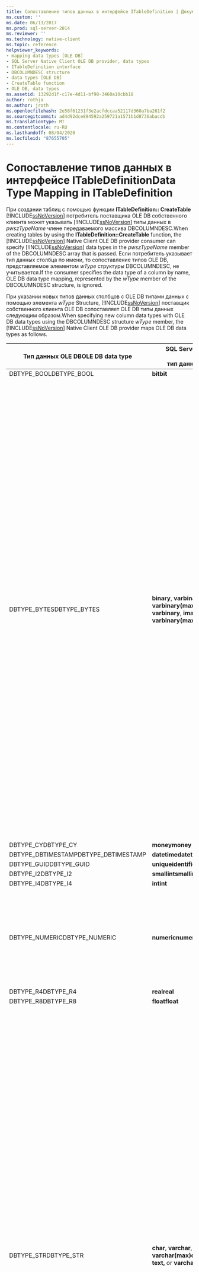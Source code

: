 ```yaml
---
title: Сопоставление типов данных в интерфейсе ITableDefinition | Документация Майкрософт
ms.custom: ''
ms.date: 06/13/2017
ms.prod: sql-server-2014
ms.reviewer: ''
ms.technology: native-client
ms.topic: reference
helpviewer_keywords:
- mapping data types [OLE DB]
- SQL Server Native Client OLE DB provider, data types
- ITableDefinition interface
- DBCOLUMNDESC structure
- data types [OLE DB]
- CreateTable function
- OLE DB, data types
ms.assetid: 13292d1f-c17e-4d11-bf98-3460a10cbb18
author: rothja
ms.author: jroth
ms.openlocfilehash: 2e58f61231f3e2acfdccaa52117d360a7ba261f2
ms.sourcegitcommit: ad4d92dce894592a259721a1571b1d8736abacdb
ms.translationtype: MT
ms.contentlocale: ru-RU
ms.lasthandoff: 08/04/2020
ms.locfileid: "87655705"
---
```

# <a name="data-type-mapping-in-itabledefinition"></a><span data-ttu-id="9ead9-102">Сопоставление типов данных в интерфейсе ITableDefinition</span><span class="sxs-lookup"><span data-stu-id="9ead9-102">Data Type Mapping in ITableDefinition</span></span>
  <span data-ttu-id="9ead9-103">При создании таблиц с помощью функции **ITableDefinition:: CreateTable** [!INCLUDE[ssNoVersion](../../includes/ssnoversion-md.md)] потребитель поставщика OLE DB собственного клиента может указывать [!INCLUDE[ssNoVersion](../../includes/ssnoversion-md.md)] типы данных в *pwszTypeName* члене передаваемого массива DBCOLUMNDESC.</span><span class="sxs-lookup"><span data-stu-id="9ead9-103">When creating tables by using the **ITableDefinition::CreateTable** function, the [!INCLUDE[ssNoVersion](../../includes/ssnoversion-md.md)] Native Client OLE DB provider consumer can specify [!INCLUDE[ssNoVersion](../../includes/ssnoversion-md.md)] data types in the *pwszTypeName* member of the DBCOLUMNDESC array that is passed.</span></span> <span data-ttu-id="9ead9-104">Если потребитель указывает тип данных столбца по имени, то сопоставление типов OLE DB, представляемое элементом *wType* структуры DBCOLUMNDESC, не учитывается.</span><span class="sxs-lookup"><span data-stu-id="9ead9-104">If the consumer specifies the data type of a column by name, OLE DB data type mapping, represented by the *wType* member of the DBCOLUMNDESC structure, is ignored.</span></span>  
  
 <span data-ttu-id="9ead9-105">При указании новых типов данных столбцов с OLE DB типами данных с помощью элемента *wType* Structure, [!INCLUDE[ssNoVersion](../../includes/ssnoversion-md.md)] поставщик собственного клиента OLE DB сопоставляет OLE DB типы данных следующим образом.</span><span class="sxs-lookup"><span data-stu-id="9ead9-105">When specifying new column data types with OLE DB data types using the DBCOLUMNDESC structure *wType* member, the [!INCLUDE[ssNoVersion](../../includes/ssnoversion-md.md)] Native Client OLE DB provider maps OLE DB data types as follows.</span></span>  
  
|<span data-ttu-id="9ead9-106">Тип данных OLE DB</span><span class="sxs-lookup"><span data-stu-id="9ead9-106">OLE DB data type</span></span>|<span data-ttu-id="9ead9-107">SQL Server</span><span class="sxs-lookup"><span data-stu-id="9ead9-107">SQL Server</span></span><br /><br /> <span data-ttu-id="9ead9-108">тип данных</span><span class="sxs-lookup"><span data-stu-id="9ead9-108">data type</span></span>|<span data-ttu-id="9ead9-109">Дополнительные сведения</span><span class="sxs-lookup"><span data-stu-id="9ead9-109">Additional information</span></span>|  
|----------------------|------------------------------|----------------------------|  
|<span data-ttu-id="9ead9-110">DBTYPE_BOOL</span><span class="sxs-lookup"><span data-stu-id="9ead9-110">DBTYPE_BOOL</span></span>|<span data-ttu-id="9ead9-111">**bit**</span><span class="sxs-lookup"><span data-stu-id="9ead9-111">**bit**</span></span>||  
|<span data-ttu-id="9ead9-112">DBTYPE_BYTES</span><span class="sxs-lookup"><span data-stu-id="9ead9-112">DBTYPE_BYTES</span></span>|<span data-ttu-id="9ead9-113">**binary**, **varbinary**, **image** или **varbinary(max)**</span><span class="sxs-lookup"><span data-stu-id="9ead9-113">**binary**, **varbinary**, **image,** or **varbinary(max)**</span></span>|<span data-ttu-id="9ead9-114">[!INCLUDE[ssNoVersion](../../includes/ssnoversion-md.md)]Поставщик OLE DB собственного клиента проверяет элемент *ULCOLUMNSIZE* структуры DBCOLUMNDESC.</span><span class="sxs-lookup"><span data-stu-id="9ead9-114">The [!INCLUDE[ssNoVersion](../../includes/ssnoversion-md.md)] Native Client OLE DB provider inspects the *ulColumnSize* member of the DBCOLUMNDESC structure.</span></span> <span data-ttu-id="9ead9-115">Основываясь на значении и версии [!INCLUDE[ssNoVersion](../../includes/ssnoversion-md.md)] экземпляра, [!INCLUDE[ssNoVersion](../../includes/ssnoversion-md.md)] поставщик OLE DB собственного клиента сопоставляет тип с **изображением**.</span><span class="sxs-lookup"><span data-stu-id="9ead9-115">Based on the value, and version of the [!INCLUDE[ssNoVersion](../../includes/ssnoversion-md.md)] instance, the [!INCLUDE[ssNoVersion](../../includes/ssnoversion-md.md)] Native Client OLE DB provider maps the type to **image**.</span></span><br /><br /> <span data-ttu-id="9ead9-116">Если значение *ulColumnSize* меньше, чем максимальная длина столбца типа данных **binary** , то [!INCLUDE[ssNoVersion](../../includes/ssnoversion-md.md)] поставщик собственного клиента OLE DB проверяет элемент DBCOLUMNDESC *rgPropertySets* .</span><span class="sxs-lookup"><span data-stu-id="9ead9-116">If the value of *ulColumnSize* is smaller than the maximum length of a **binary** data type column, then the [!INCLUDE[ssNoVersion](../../includes/ssnoversion-md.md)] Native Client OLE DB provider inspects the DBCOLUMNDESC *rgPropertySets* member.</span></span> <span data-ttu-id="9ead9-117">Если DBPROP_COL_FIXEDLENGTH VARIANT_TRUE, то [!INCLUDE[ssNoVersion](../../includes/ssnoversion-md.md)] поставщик OLE DB Native Client сопоставляет тип с **двоичным**.</span><span class="sxs-lookup"><span data-stu-id="9ead9-117">If DBPROP_COL_FIXEDLENGTH is VARIANT_TRUE, the [!INCLUDE[ssNoVersion](../../includes/ssnoversion-md.md)] Native Client OLE DB provider maps the type to **binary**.</span></span> <span data-ttu-id="9ead9-118">Если значение свойства равно VARIANT_FALSE, [!INCLUDE[ssNoVersion](../../includes/ssnoversion-md.md)] поставщик OLE DB Native Client сопоставляет тип с типом **varbinary**.</span><span class="sxs-lookup"><span data-stu-id="9ead9-118">If the value of the property is VARIANT_FALSE, the [!INCLUDE[ssNoVersion](../../includes/ssnoversion-md.md)] Native Client OLE DB provider maps the type to **varbinary**.</span></span> <span data-ttu-id="9ead9-119">В любом случае элемент *ulColumnSize* структуры DBCOLUMNDESC определяет ширину создаваемого столбца SQL Server.</span><span class="sxs-lookup"><span data-stu-id="9ead9-119">In either case, the DBCOLUMNDESC *ulColumnSize* member determines the width of the SQL Server column created.</span></span>|  
|<span data-ttu-id="9ead9-120">DBTYPE_CY</span><span class="sxs-lookup"><span data-stu-id="9ead9-120">DBTYPE_CY</span></span>|<span data-ttu-id="9ead9-121">**money**</span><span class="sxs-lookup"><span data-stu-id="9ead9-121">**money**</span></span>||  
|<span data-ttu-id="9ead9-122">DBTYPE_DBTIMESTAMP</span><span class="sxs-lookup"><span data-stu-id="9ead9-122">DBTYPE_DBTIMESTAMP</span></span>|<span data-ttu-id="9ead9-123">**datetime**</span><span class="sxs-lookup"><span data-stu-id="9ead9-123">**datetime**</span></span>||  
|<span data-ttu-id="9ead9-124">DBTYPE_GUID</span><span class="sxs-lookup"><span data-stu-id="9ead9-124">DBTYPE_GUID</span></span>|<span data-ttu-id="9ead9-125">**uniqueidentifier**</span><span class="sxs-lookup"><span data-stu-id="9ead9-125">**uniqueidentifier**</span></span>||  
|<span data-ttu-id="9ead9-126">DBTYPE_I2</span><span class="sxs-lookup"><span data-stu-id="9ead9-126">DBTYPE_I2</span></span>|<span data-ttu-id="9ead9-127">**smallint**</span><span class="sxs-lookup"><span data-stu-id="9ead9-127">**smallint**</span></span>||  
|<span data-ttu-id="9ead9-128">DBTYPE_I4</span><span class="sxs-lookup"><span data-stu-id="9ead9-128">DBTYPE_I4</span></span>|<span data-ttu-id="9ead9-129">**int**</span><span class="sxs-lookup"><span data-stu-id="9ead9-129">**int**</span></span>||  
|<span data-ttu-id="9ead9-130">DBTYPE_NUMERIC</span><span class="sxs-lookup"><span data-stu-id="9ead9-130">DBTYPE_NUMERIC</span></span>|<span data-ttu-id="9ead9-131">**numeric**</span><span class="sxs-lookup"><span data-stu-id="9ead9-131">**numeric**</span></span>|<span data-ttu-id="9ead9-132">[!INCLUDE[ssNoVersion](../../includes/ssnoversion-md.md)]Поставщик собственного клиента OLE DB проверяет элементы Дбколумдеск *БпреЦисион* и *bScale* , чтобы определить точность и масштаб для **числового** столбца.</span><span class="sxs-lookup"><span data-stu-id="9ead9-132">The [!INCLUDE[ssNoVersion](../../includes/ssnoversion-md.md)] Native Client OLE DB provider inspects the DBCOLUMDESC *bPrecision* and *bScale* members to determine precision and scale for the **numeric** column.</span></span>|  
|<span data-ttu-id="9ead9-133">DBTYPE_R4</span><span class="sxs-lookup"><span data-stu-id="9ead9-133">DBTYPE_R4</span></span>|<span data-ttu-id="9ead9-134">**real**</span><span class="sxs-lookup"><span data-stu-id="9ead9-134">**real**</span></span>||  
|<span data-ttu-id="9ead9-135">DBTYPE_R8</span><span class="sxs-lookup"><span data-stu-id="9ead9-135">DBTYPE_R8</span></span>|<span data-ttu-id="9ead9-136">**float**</span><span class="sxs-lookup"><span data-stu-id="9ead9-136">**float**</span></span>||  
|<span data-ttu-id="9ead9-137">DBTYPE_STR</span><span class="sxs-lookup"><span data-stu-id="9ead9-137">DBTYPE_STR</span></span>|<span data-ttu-id="9ead9-138">**char**, **varchar**, **text** или **varchar(max)**</span><span class="sxs-lookup"><span data-stu-id="9ead9-138">**char**, **varchar**, **text,** or **varchar(max)**</span></span>|<span data-ttu-id="9ead9-139">[!INCLUDE[ssNoVersion](../../includes/ssnoversion-md.md)]Поставщик OLE DB собственного клиента проверяет элемент *ULCOLUMNSIZE* структуры DBCOLUMNDESC.</span><span class="sxs-lookup"><span data-stu-id="9ead9-139">The [!INCLUDE[ssNoVersion](../../includes/ssnoversion-md.md)] Native Client OLE DB provider inspects the *ulColumnSize* member of the DBCOLUMNDESC structure.</span></span> <span data-ttu-id="9ead9-140">Основываясь на значении и версии [!INCLUDE[ssNoVersion](../../includes/ssnoversion-md.md)] экземпляра, [!INCLUDE[ssNoVersion](../../includes/ssnoversion-md.md)] поставщик OLE DB собственного клиента сопоставляет тип с **текстом**.</span><span class="sxs-lookup"><span data-stu-id="9ead9-140">Based on the value and version of the [!INCLUDE[ssNoVersion](../../includes/ssnoversion-md.md)] instance, the [!INCLUDE[ssNoVersion](../../includes/ssnoversion-md.md)] Native Client OLE DB provider maps the type to **text**.</span></span><br /><br /> <span data-ttu-id="9ead9-141">Если значение *ulColumnSize* меньше, чем максимальная длина столбца типа данных с многобайтовой кодировкой, то [!INCLUDE[ssNoVersion](../../includes/ssnoversion-md.md)] поставщик OLE DB для собственного клиента проверяет элемент DBCOLUMNDESC *rgPropertySets* .</span><span class="sxs-lookup"><span data-stu-id="9ead9-141">If the value of *ulColumnSize* is smaller than the maximum length of a multibyte character data type column, then the [!INCLUDE[ssNoVersion](../../includes/ssnoversion-md.md)] Native Client OLE DB provider inspects the DBCOLUMNDESC *rgPropertySets* member.</span></span> <span data-ttu-id="9ead9-142">Если DBPROP_COL_FIXEDLENGTH VARIANT_TRUE, то [!INCLUDE[ssNoVersion](../../includes/ssnoversion-md.md)] поставщик OLE DB собственного клиента сопоставляет тип с типом **char**.</span><span class="sxs-lookup"><span data-stu-id="9ead9-142">If DBPROP_COL_FIXEDLENGTH is VARIANT_TRUE, the [!INCLUDE[ssNoVersion](../../includes/ssnoversion-md.md)] Native Client OLE DB provider maps the type to **char**.</span></span> <span data-ttu-id="9ead9-143">Если значение свойства равно VARIANT_FALSE, [!INCLUDE[ssNoVersion](../../includes/ssnoversion-md.md)] поставщик OLE DB Native Client сопоставляет тип с типом **varchar**.</span><span class="sxs-lookup"><span data-stu-id="9ead9-143">If the value of the property is VARIANT_FALSE, the [!INCLUDE[ssNoVersion](../../includes/ssnoversion-md.md)] Native Client OLE DB provider maps the type to **varchar**.</span></span> <span data-ttu-id="9ead9-144">В любом случае элемент *ulColumnSize* структуры DBCOLUMNDESC определяет ширину создаваемого столбца [!INCLUDE[ssNoVersion](../../includes/ssnoversion-md.md)].</span><span class="sxs-lookup"><span data-stu-id="9ead9-144">In either case, the DBCOLUMNDESC *ulColumnSize* member determines the width of the [!INCLUDE[ssNoVersion](../../includes/ssnoversion-md.md)] column created.</span></span>|  
|<span data-ttu-id="9ead9-145">DBTYPE_UDT</span><span class="sxs-lookup"><span data-stu-id="9ead9-145">DBTYPE_UDT</span></span>|<span data-ttu-id="9ead9-146">**UDT**</span><span class="sxs-lookup"><span data-stu-id="9ead9-146">**UDT**</span></span>|<span data-ttu-id="9ead9-147">Следующие сведения используются в `DBCOLUMNDESC` структурах с помощью **ITableDefinition:: CreateTable** , если требуются столбцы определяемого пользователем типа:</span><span class="sxs-lookup"><span data-stu-id="9ead9-147">The following information is used in `DBCOLUMNDESC` structures by **ITableDefinition::CreateTable** when UDT columns are required:</span></span><br /><br /> <span data-ttu-id="9ead9-148">-   *pwSzTypeName* игнорируется.</span><span class="sxs-lookup"><span data-stu-id="9ead9-148">-   *pwSzTypeName* is ignored.</span></span><br /><span data-ttu-id="9ead9-149">-   *rgPropertySets* должен включать `DBPROPSET_SQLSERVERCOLUMN` набор свойств, как описано в разделе об `DBPROPSET_SQLSERVERCOLUMN` [использовании определяемых пользователем типов](../native-client/features/using-user-defined-types.md).</span><span class="sxs-lookup"><span data-stu-id="9ead9-149">-   *rgPropertySets* must include a `DBPROPSET_SQLSERVERCOLUMN` property set as described in the section on `DBPROPSET_SQLSERVERCOLUMN`, in [Using User-Defined Types](../native-client/features/using-user-defined-types.md).</span></span>|  
|<span data-ttu-id="9ead9-150">DBTYPE_UI1</span><span class="sxs-lookup"><span data-stu-id="9ead9-150">DBTYPE_UI1</span></span>|<span data-ttu-id="9ead9-151">**tinyint**</span><span class="sxs-lookup"><span data-stu-id="9ead9-151">**tinyint**</span></span>||  
|<span data-ttu-id="9ead9-152">DBTYPE_WSTR</span><span class="sxs-lookup"><span data-stu-id="9ead9-152">DBTYPE_WSTR</span></span>|<span data-ttu-id="9ead9-153">**nchar**, **nvarchar**, **ntext** или **nvarchar(max)**</span><span class="sxs-lookup"><span data-stu-id="9ead9-153">**nchar**, **nvarchar**, **ntext,** or **nvarchar(max)**</span></span>|<span data-ttu-id="9ead9-154">[!INCLUDE[ssNoVersion](../../includes/ssnoversion-md.md)]Поставщик OLE DB собственного клиента проверяет элемент *ULCOLUMNSIZE* структуры DBCOLUMNDESC.</span><span class="sxs-lookup"><span data-stu-id="9ead9-154">The [!INCLUDE[ssNoVersion](../../includes/ssnoversion-md.md)] Native Client OLE DB provider inspects the *ulColumnSize* member of the DBCOLUMNDESC structure.</span></span> <span data-ttu-id="9ead9-155">Основываясь на значении, [!INCLUDE[ssNoVersion](../../includes/ssnoversion-md.md)] поставщик собственного клиента OLE DB сопоставляет тип с типом **ntext**.</span><span class="sxs-lookup"><span data-stu-id="9ead9-155">Based on the value, the [!INCLUDE[ssNoVersion](../../includes/ssnoversion-md.md)] Native Client OLE DB provider maps the type to **ntext**.</span></span><br /><br /> <span data-ttu-id="9ead9-156">Если значение *ulColumnSize* меньше, чем максимальная длина столбца типа данных character в Юникоде, то [!INCLUDE[ssNoVersion](../../includes/ssnoversion-md.md)] поставщик OLE DB для собственного клиента проверяет элемент DBCOLUMNDESC *rgPropertySets* .</span><span class="sxs-lookup"><span data-stu-id="9ead9-156">If the value of *ulColumnSize* is smaller than the maximum length of a Unicode character data type column, then the [!INCLUDE[ssNoVersion](../../includes/ssnoversion-md.md)] Native Client OLE DB provider inspects the DBCOLUMNDESC *rgPropertySets* member.</span></span> <span data-ttu-id="9ead9-157">Если DBPROP_COL_FIXEDLENGTH VARIANT_TRUE, то [!INCLUDE[ssNoVersion](../../includes/ssnoversion-md.md)] поставщик OLE DB собственного клиента сопоставляет тип с типом **nchar**.</span><span class="sxs-lookup"><span data-stu-id="9ead9-157">If DBPROP_COL_FIXEDLENGTH is VARIANT_TRUE, the [!INCLUDE[ssNoVersion](../../includes/ssnoversion-md.md)] Native Client OLE DB provider maps the type to **nchar**.</span></span> <span data-ttu-id="9ead9-158">Если значение свойства равно VARIANT_FALSE, [!INCLUDE[ssNoVersion](../../includes/ssnoversion-md.md)] поставщик OLE DB Native Client сопоставляет тип с типом **nvarchar**.</span><span class="sxs-lookup"><span data-stu-id="9ead9-158">If the value of the property is VARIANT_FALSE, the [!INCLUDE[ssNoVersion](../../includes/ssnoversion-md.md)] Native Client OLE DB provider maps the type to **nvarchar**.</span></span> <span data-ttu-id="9ead9-159">В любом случае элемент *ulColumnSize* структуры DBCOLUMNDESC определяет ширину создаваемого столбца [!INCLUDE[ssNoVersion](../../includes/ssnoversion-md.md)].</span><span class="sxs-lookup"><span data-stu-id="9ead9-159">In either case, the DBCOLUMNDESC *ulColumnSize* member determines the width of the [!INCLUDE[ssNoVersion](../../includes/ssnoversion-md.md)] column created.</span></span>|  
|<span data-ttu-id="9ead9-160">DBTYPE_XML</span><span class="sxs-lookup"><span data-stu-id="9ead9-160">DBTYPE_XML</span></span>|<span data-ttu-id="9ead9-161">**XML**</span><span class="sxs-lookup"><span data-stu-id="9ead9-161">**XML**</span></span>||  
  
> [!NOTE]  
>  <span data-ttu-id="9ead9-162">При создании новой таблицы поставщик OLE DB для собственного клиента [!INCLUDE[ssNoVersion](../../includes/ssnoversion-md.md)] сопоставляет только значения перечислений типов данных OLE DB, указанные в предшествующей таблице.</span><span class="sxs-lookup"><span data-stu-id="9ead9-162">When creating a new table, the [!INCLUDE[ssNoVersion](../../includes/ssnoversion-md.md)] Native Client OLE DB provider maps only the OLE DB data type enumeration values specified in the preceding table.</span></span> <span data-ttu-id="9ead9-163">Попытка создать таблицу со столбцом любого другого типа данных OLE DB приводит к ошибке.</span><span class="sxs-lookup"><span data-stu-id="9ead9-163">Attempting to create a table with a column of any other OLE DB data type generates an error.</span></span>  
  
## <a name="see-also"></a><span data-ttu-id="9ead9-164">См. также:</span><span class="sxs-lookup"><span data-stu-id="9ead9-164">See Also</span></span>  
 [<span data-ttu-id="9ead9-165">Типы данных (OLE DB)</span><span class="sxs-lookup"><span data-stu-id="9ead9-165">Data Types &#40;OLE DB&#41;</span></span>](data-types-ole-db.md)  
  
  
